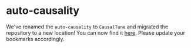 # auto-causality

We've renamed the `auto-causality` to `CausalTune` and migrated the repository to a new location! You can now find it [here](https://github.com/transferwise/causaltune). Please update your bookmarks accordingly.